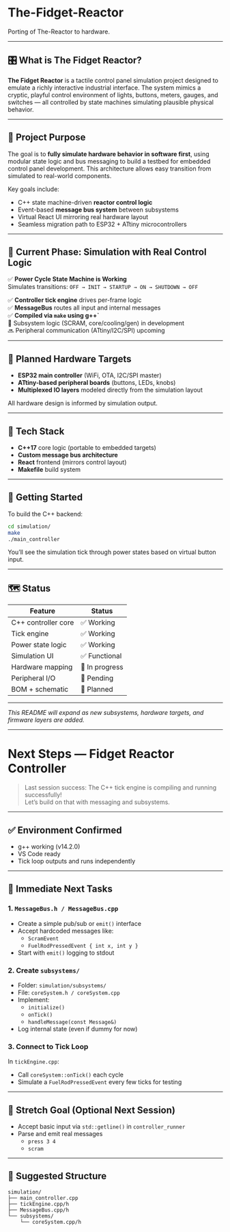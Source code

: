 # The-Fidget-Reactor

Porting of The-Reactor to hardware.

---

## 🎛️ What is The Fidget Reactor?

**The Fidget Reactor** is a tactile control panel simulation project designed to emulate a richly interactive industrial interface. The system mimics a cryptic, playful control environment of lights, buttons, meters, gauges, and switches — all controlled by state machines simulating plausible physical behavior.

---

## 🧠 Project Purpose

The goal is to **fully simulate hardware behavior in software first**, using modular state logic and bus messaging to build a testbed for embedded control panel development. This architecture allows easy transition from simulated to real-world components.

Key goals include:

- C++ state machine-driven **reactor control logic**
- Event-based **message bus system** between subsystems
- Virtual React UI mirroring real hardware layout
- Seamless migration path to ESP32 + ATtiny microcontrollers

---

## 🧪 Current Phase: Simulation with Real Control Logic

✅ **Power Cycle State Machine is Working**  
Simulates transitions: `OFF → INIT → STARTUP → ON → SHUTDOWN → OFF`

✅ **Controller tick engine** drives per-frame logic  
✅ **MessageBus** routes all input and internal messages  
✅ **Compiled via `make` using g++`**  
🧪 Subsystem logic (SCRAM, core/cooling/gen) in development  
🔜 Peripheral communication (ATtiny/I2C/SPI) upcoming

---

## 🔩 Planned Hardware Targets

- **ESP32 main controller** (WiFi, OTA, I2C/SPI master)
- **ATtiny-based peripheral boards** (buttons, LEDs, knobs)
- **Multiplexed IO layers** modeled directly from the simulation layout

All hardware design is informed by simulation output.

---

## 🔧 Tech Stack

- **C++17** core logic (portable to embedded targets)
- **Custom message bus architecture**
- **React** frontend (mirrors control layout)
- **Makefile** build system

---

## 🚀 Getting Started

To build the C++ backend:

```bash
cd simulation/
make
./main_controller
```

You’ll see the simulation tick through power states based on virtual button input.

---

## 🗺️ Status

| Feature             | Status     |
|---------------------|------------|
| C++ controller core | ✅ Working |
| Tick engine         | ✅ Working |
| Power state logic   | ✅ Working |
| Simulation UI       | ✅ Functional |
| Hardware mapping    | 🧪 In progress |
| Peripheral I/O      | 📝 Pending |
| BOM + schematic     | 📅 Planned |

---

_This README will expand as new subsystems, hardware targets, and firmware layers are added._

---

# Next Steps — Fidget Reactor Controller

> Last session success: The C++ tick engine is compiling and running successfully!  
> Let’s build on that with messaging and subsystems.

---

## ✅ Environment Confirmed
- g++ working (v14.2.0)
- VS Code ready
- Tick loop outputs and runs independently

---

## 🔧 Immediate Next Tasks

### 1. `MessageBus.h / MessageBus.cpp`
- Create a simple pub/sub or `emit()` interface
- Accept hardcoded messages like:
  - `ScramEvent`
  - `FuelRodPressedEvent { int x, int y }`
- Start with `emit()` logging to stdout

### 2. Create `subsystems/`
- Folder: `simulation/subsystems/`
- File: `coreSystem.h / coreSystem.cpp`
- Implement:
  - `initialize()`
  - `onTick()`
  - `handleMessage(const Message&)`
- Log internal state (even if dummy for now)

### 3. Connect to Tick Loop
In `tickEngine.cpp`:
- Call `coreSystem::onTick()` each cycle
- Simulate a `FuelRodPressedEvent` every few ticks for testing

---

## 🧠 Stretch Goal (Optional Next Session)
- Accept basic input via `std::getline()` in `controller_runner`
- Parse and emit real messages
  - `press 3 4`
  - `scram`

---

## 📁 Suggested Structure

```
simulation/
├── main_controller.cpp
├── tickEngine.cpp/h
├── MessageBus.cpp/h
└── subsystems/
    └── coreSystem.cpp/h
```

